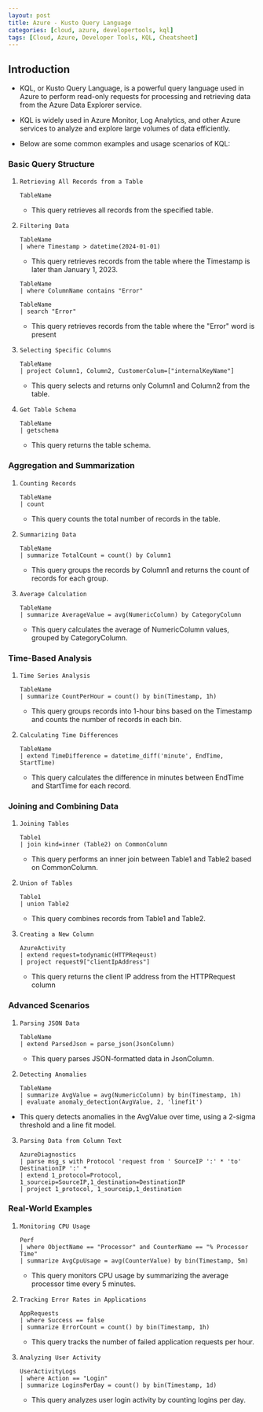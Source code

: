 ```yaml
---
layout: post
title: Azure - Kusto Query Language
categories: [cloud, azure, developertools, kql]
tags: [Cloud, Azure, Developer Tools, KQL, Cheatsheet]
---
```


## Introduction
- KQL, or Kusto Query Language, is a powerful query language used in Azure to perform read-only requests for processing and retrieving data from the Azure Data Explorer service. 
- KQL is widely used in Azure Monitor, Log Analytics, and other Azure services to analyze and explore large volumes of data efficiently. 

- Below are some common examples and usage scenarios of KQL:

### **Basic Query Structure**

1. `Retrieving All Records from a Table`

    ```
    TableName
    ```
    - This query retrieves all records from the specified table.

2. `Filtering Data`

    ```
    TableName 
    | where Timestamp > datetime(2024-01-01)
    ```
    - This query retrieves records from the table where the Timestamp is later than January 1, 2023.

    ```
    TableName 
    | where ColumnName contains "Error"
    ```
    ```
    TableName 
    | search "Error"
    ```
    - This query retrieves records from the table where the "Error" word is present

3. `Selecting Specific Columns`

    ```
    TableName
    | project Column1, Column2, CustomerColum=["internalKeyName"]
    ```
    - This query selects and returns only Column1 and Column2 from the table.

4. `Get Table Schema`

    ```
    TableName
    | getschema
    ```
    - This query returns the table schema.

### **Aggregation and Summarization**

1. `Counting Records`

    ```
    TableName
    | count
    ```
    - This query counts the total number of records in the table.

2. `Summarizing Data`

    ```
    TableName
    | summarize TotalCount = count() by Column1
    ```
    - This query groups the records by Column1 and returns the count of records for each group.

3. `Average Calculation`

    ```
    TableName
    | summarize AverageValue = avg(NumericColumn) by CategoryColumn
    ```
    - This query calculates the average of NumericColumn values, grouped by CategoryColumn.

### **Time-Based Analysis**

1. `Time Series Analysis`

    ```
    TableName
    | summarize CountPerHour = count() by bin(Timestamp, 1h)
    ```
    - This query groups records into 1-hour bins based on the Timestamp and counts the number of records in each bin.

2. `Calculating Time Differences`

    ```
    TableName
    | extend TimeDifference = datetime_diff('minute', EndTime, StartTime)
    ```
    - This query calculates the difference in minutes between EndTime and StartTime for each record.

### **Joining and Combining Data**

1. `Joining Tables`

    ```
    Table1
    | join kind=inner (Table2) on CommonColumn
    ```
    - This query performs an inner join between Table1 and Table2 based on CommonColumn.

2. `Union of Tables`

    ```
    Table1
    | union Table2
    ```
    - This query combines records from Table1 and Table2.

3. `Creating a New Column`

    ```
    AzureActivity
    | extend request=todynamic(HTTPReqeust)
    | project request9["clientIpAddress"]
    ```
    - This query returns the client IP address from the HTTPRequest column

### Advanced Scenarios

1. `Parsing JSON Data`

    ```
    TableName
    | extend ParsedJson = parse_json(JsonColumn)
    ```
    - This query parses JSON-formatted data in JsonColumn.

2. `Detecting Anomalies`

    ```
    TableName
    | summarize AvgValue = avg(NumericColumn) by bin(Timestamp, 1h)
    | evaluate anomaly_detection(AvgValue, 2, 'linefit')
    ```
- This query detects anomalies in the AvgValue over time, using a 2-sigma threshold and a line fit model.

3. `Parsing Data from Column Text`

    ```
    AzureDiagnostics
    | parse msg_s with Protocol 'request from ' SourceIP ':' * 'to' DestinationIP ':' *
    | extend 1_protocol=Protocol, 1_sourceip=SourceIP,1_destination=DestinationIP
    | project 1_protocol, 1_sourceip,1_destination
    ```


### Real-World Examples

1. `Monitoring CPU Usage`

    ```
    Perf
    | where ObjectName == "Processor" and CounterName == "% Processor Time"
    | summarize AvgCpuUsage = avg(CounterValue) by bin(Timestamp, 5m)
    ```
    - This query monitors CPU usage by summarizing the average processor time every 5 minutes.

2. `Tracking Error Rates in Applications`

    ```
    AppRequests
    | where Success == false
    | summarize ErrorCount = count() by bin(Timestamp, 1h)
    ```
    - This query tracks the number of failed application requests per hour.

3. `Analyzing User Activity`

    ```
    UserActivityLogs
    | where Action == "Login"
    | summarize LoginsPerDay = count() by bin(Timestamp, 1d)
    ```
    - This query analyzes user login activity by counting logins per day.

